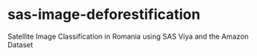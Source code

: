 # sas-image-deforestification
Satellite Image Classification in Romania using SAS Viya and the Amazon Dataset
